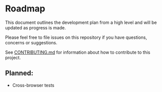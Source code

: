 # Roadmap

This document outlines the development plan from a high level and will be updated as progress is made.

Please feel free to file issues on this repository if you have questions, concerns or suggestions.

See [CONTRIBUTING.md](https://github.com/rochars/utf8-buffer/blob/master/CONTRIBUTING.md) for information about how to contribute to this project.

## Planned:
- Cross-browser tests
